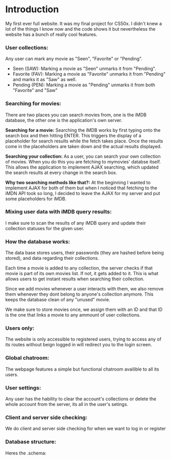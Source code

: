 # Introduction
My first ever full website. It was my final project for CS50x. I didn't knew a lot of the things I know now and the code shows it but nevertheless the website has a bunch of really cool features.

### User collections:
Any user can mark any movie as "Seen", "Favorite" or "Pending".

- Seen (SAW): Marking a movie as "Seen" unmarks it from "Pending".
- Favorite (FAV): Marking a movie as "Favorite" unmarks it from "Pending" and marks it as "Saw" as well.
- Pending (PEN): Marking a movie as "Pending" unmarks it from both "Favorite" and "Saw"

### Searching for movies:
There are two places you can search movies from, one is the iMDB database, the other one is the application's own server.

**Searching for a movie:** Searching the iMDB works by first typing onto the search box and then hitting ENTER. This triggers the display of a placeholder for search results while the fetch takes place. Once the results come in the placeholders are taken down and the actual results displayed.

**Searching your collection:** As a user, you can search your own collection of movies. When you do this you are fetching to mymovies' databse itself. This allows the application to implement AJAX searching, which updated the search results at every change in the search box.

**Why two searching methods like that?:** At the beginning I wanted to implement AJAX for both of them but when I noticed that fetching to the iMDN API took so long, I decided to leave the AJAX for my server and put some placeholders for iMDB.

### Mixing user data with iMDB query results:
I make sure to scan the results of any iMDB query and update their collection statuses for the given user.

### How the database works:
The data base stores users, their passwords (they are hashed before being stored), and data regarding their collections.

Each time a movie is added to any collection, the server checks if that movie is part of its own movies list. If not, it gets added to it. This is what allows users to get instant results when searching their collection.

Since we add movies whenever a user interacts with them, we also remove them whenever they dont belong to anyone's collection anymore. This keeps the database clean of any "unused" movie.

We make sure to store movies once, we assign them with an ID and that ID is the one that links a movie to any ammount of user collections.

### Users only:
The website is only accessible to registered users, trying to access any of its routes without beign logged in will redirect you to the login screen.

### Global chatroom:
The webpage features a simple but functional chatroom availible to all its users.

### User settings:
Any user has the hability to clear the account's collections or delete the whole account from the server, its all in the user's setings.

### Client and server side checking:
We do client and server side checking for when we want to log in or register

### Database structure:
Heres the .schema: